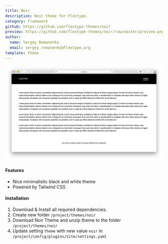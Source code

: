 ```yaml
---
title: Noir
description: Noir theme for Flextype.
category: framework
github: https://github.com/flextype-themes/noir
preview: https://github.com/flextype-themes/noir/raw/master/preview.png
author:
  name: Sergey Romanenko
  email: sergey.romanenko@flextype.org
template: theme
---
```


![Noir](https://github.com/flextype-themes/noir/raw/master/preview.png)

#### Features

* Nice minimalistic black and white theme
* Powered by Tailwind CSS

#### Installation

1. Download & Install all required dependencies.
2. Create new folder `/project/themes/noir`
3. Download Noir Theme and unzip theme to the folder `/project/themes/noir`
4. Update setting `theme` with new value `noir` in `/project/config/plugins/site/settings.yaml`
